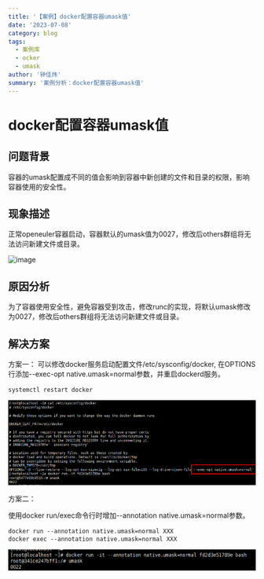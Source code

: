```yaml
---
title: '【案例】docker配置容器umask值'
date: '2023-07-08'
category: blog
tags:
  - 案例库
  - ocker
  - umask
author: '钟佳炜'
summary: '案例分析：docker配置容器umask值'
---
```


# docker配置容器umask值

## 问题背景

容器的umask配置成不同的值会影响到容器中新创建的文件和目录的权限，影响容器使用的安全性。

## 现象描述

正常openeuler容器启动，容器默认的umask值为0027，修改后others群组将无法访问新建文件或目录。

![image](./figures/docker1.png)

## 原因分析

为了容器使用安全性，避免容器受到攻击，修改runc的实现，将默认umask修改为0027，修改后others群组将无法访问新建文件或目录。

## 解决方案

方案一：
可以修改docker服务启动配置文件/etc/sysconfig/docker, 在OPTIONS行添加--exec-opt native.umask=normal参数，并重启dockerd服务。

```
systemctl restart docker
```
![image](./figures/docker21.png)

方案二：

使用docker run/exec命令行时增加--annotation native.umask=normal参数。

```
docker run --annotation native.umask=normal XXX
docker exec --annotation native.umask=normal XXX
```
![image](./figures/docker31.png)
